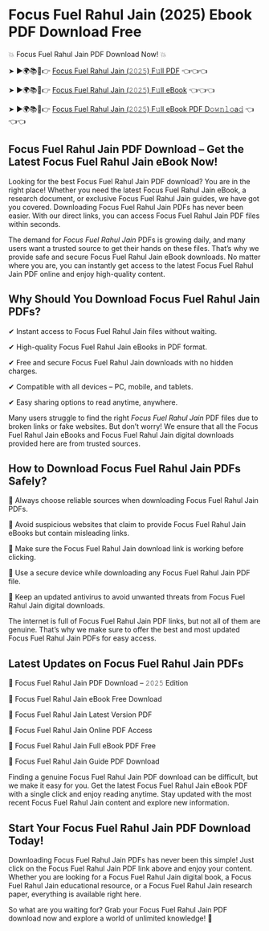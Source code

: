 # Focus Fuel Rahul Jain (2025) Ebook PDF Download Free

💥 Focus Fuel Rahul Jain PDF Download Now! 💥

➤ ►🌍📚📱👉 [Focus Fuel Rahul Jain (𝟸𝟶𝟸𝟻) F𝚞ll PDF](https://getpdf.xyz/focus-fuel-rahul-jain) 👈👈👈


➤ ►🌍📚📱👉 [Focus Fuel Rahul Jain (𝟸𝟶𝟸𝟻) F𝚞ll eBook](https://getpdf.xyz/focus-fuel-rahul-jain) 👈👈👈


➤ ►🌍📚📱👉 [Focus Fuel Rahul Jain (𝟸𝟶𝟸𝟻) F𝚞ll eBook PDF D𝚘𝚠𝚗𝚕𝚘a𝚍](https://getpdf.xyz/focus-fuel-rahul-jain) 👈👈👈


## Focus Fuel Rahul Jain PDF Download – Get the Latest Focus Fuel Rahul Jain eBook Now!

Looking for the best Focus Fuel Rahul Jain PDF download? You are in the right place! Whether you need the latest Focus Fuel Rahul Jain eBook, a research document, or exclusive Focus Fuel Rahul Jain guides, we have got you covered. Downloading Focus Fuel Rahul Jain PDFs has never been easier. With our direct links, you can access Focus Fuel Rahul Jain PDF files within seconds.

The demand for *Focus Fuel Rahul Jain* PDFs is growing daily, and many users want a trusted source to get their hands on these files. That’s why we provide safe and secure Focus Fuel Rahul Jain eBook downloads. No matter where you are, you can instantly get access to the latest Focus Fuel Rahul Jain PDF online and enjoy high-quality content.

## Why Should You Download Focus Fuel Rahul Jain PDFs?

✔ Instant access to Focus Fuel Rahul Jain files without waiting.

✔ High-quality Focus Fuel Rahul Jain eBooks in PDF format.

✔ Free and secure Focus Fuel Rahul Jain downloads with no hidden charges.

✔ Compatible with all devices – PC, mobile, and tablets.

✔ Easy sharing options to read anytime, anywhere.

Many users struggle to find the right *Focus Fuel Rahul Jain* PDF files due to broken links or fake websites. But don’t worry! We ensure that all the Focus Fuel Rahul Jain eBooks and Focus Fuel Rahul Jain digital downloads provided here are from trusted sources.

## How to Download Focus Fuel Rahul Jain PDFs Safely?

📌 Always choose reliable sources when downloading Focus Fuel Rahul Jain PDFs.

📌 Avoid suspicious websites that claim to provide Focus Fuel Rahul Jain eBooks but contain misleading links.

📌 Make sure the Focus Fuel Rahul Jain download link is working before clicking.

📌 Use a secure device while downloading any Focus Fuel Rahul Jain PDF file.

📌 Keep an updated antivirus to avoid unwanted threats from Focus Fuel Rahul Jain digital downloads.

The internet is full of Focus Fuel Rahul Jain PDF links, but not all of them are genuine. That’s why we make sure to offer the best and most updated Focus Fuel Rahul Jain PDFs for easy access.

## Latest Updates on Focus Fuel Rahul Jain PDFs

🔹 Focus Fuel Rahul Jain PDF Download – 𝟸𝟶𝟸𝟻 Edition

🔹 Focus Fuel Rahul Jain eBook Free Download

🔹 Focus Fuel Rahul Jain Latest Version PDF

🔹 Focus Fuel Rahul Jain Online PDF Access

🔹 Focus Fuel Rahul Jain Full eBook PDF Free

🔹 Focus Fuel Rahul Jain Guide PDF Download

Finding a genuine Focus Fuel Rahul Jain PDF download can be difficult, but we make it easy for you. Get the latest Focus Fuel Rahul Jain eBook PDF with a single click and enjoy reading anytime. Stay updated with the most recent Focus Fuel Rahul Jain content and explore new information.

## Start Your Focus Fuel Rahul Jain PDF Download Today!

Downloading Focus Fuel Rahul Jain PDFs has never been this simple! Just click on the Focus Fuel Rahul Jain PDF link above and enjoy your content. Whether you are looking for a Focus Fuel Rahul Jain digital book, a Focus Fuel Rahul Jain educational resource, or a Focus Fuel Rahul Jain research paper, everything is available right here.

So what are you waiting for? Grab your Focus Fuel Rahul Jain PDF download now and explore a world of unlimited knowledge! 🚀